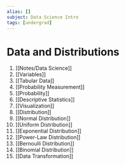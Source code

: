 ```yaml
---
alias: []
subject: Data Science Intro
tags: [undergrad]
---
```

# Data and Distributions

1. [[Notes/Data Science]]
2. [[Variables]]
3. [[Tabular Data]]
4. [[Probability Measurement]]
5. [[Probability]]
6. [[Descriptive Statistics]]
7. [[Visualization]]
8. [[Distribution]]
9. [[Normal Distribution]]
10. [[Uniform Distribution]]
11. [[Exponential Distribution]]
12. [[Power-Law Distribution]]
13. [[Bernoulli Distribution]]
14. [[Binomial Distribution]]
15. [[Data Transformation]]